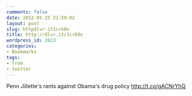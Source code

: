```yaml
---
comments: false
date: 2012-05-25 21:59:02
layout: post
slug: httpdlvr-it1crk0v
title: http://dlvr.it/1crK0v
wordpress_id: 2613
categories:
- Bookmarks
tags:
- from
- twitter
---
```


Penn Jillette's rants against Obama's drug policy http://t.co/gACNrYhQ
